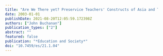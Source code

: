 ```yaml
---
title: "Are We There yet? Preservice Teachers' Constructs of Asia and Their Preparedness to Teach about Asia"
date: 2003-01-01
publishDate: 2021-08-20T12:05:59.172398Z
authors: ["John Buchanan"]
publication_types: ["2"]
abstract: ""
featured: false
publication: "*Education and Society*"
doi: "10.7459/es/21.1.04"
---
```


